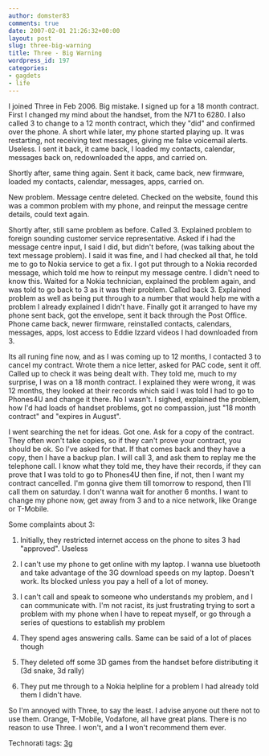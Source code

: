 ```yaml
---
author: domster83
comments: true
date: 2007-02-01 21:26:32+00:00
layout: post
slug: three-big-warning
title: Three - Big Warning
wordpress_id: 197
categories:
- gagdets
- life
---
```


I joined Three in Feb 2006. Big mistake. I signed up for a 18 month contract. First I changed my mind about the handset, from the N71 to 6280. I also called 3 to change to a 12 month contract, which they "did" and confirmed over the phone.
A short while later, my phone started playing up. It was restarting, not receiving text messages, giving me false voicemail alerts. Useless. I sent it back, it came back, I loaded my contacts, calendar, messages back on, redownloaded the apps, and carried on.




Shortly after, same thing again. Sent it back, came back, new firmware, loaded my contacts, calendar, messages, apps, carried on.




New problem. Message centre deleted. Checked on the website, found this was a common problem with my phone, and reinput the message centre details, could text again.




Shortly after, still same problem as before. Called 3. Explained problem to foreign sounding customer service representative. Asked if i had the message centre input, I said I did, but didn't before, (was talking about the text message problem). I said it was fine, and I had checked all that, he told me to go to Nokia service to get a fix. I got put through to a Nokia recorded message, which told me how to reinput my message centre. I didn't need to know this. Waited for a Nokia technician, explained the problem again, and was told to go back to 3 as it was their problem. Called back 3. Explained problem as well as being put through to a number that would help me with a problem I already explained I didn't have. Finally got it arranged to have my phone sent back, got the envelope, sent it back through the Post Office. Phone came back, newer firmware, reinstalled contacts, calendars, messages, apps, lost access to Eddie Izzard videos I had downloaded from 3.




Its all runing fine now, and as I was coming up to 12 months, I contacted 3 to cancel my contract. Wrote them a nice letter, asked for PAC code, sent it off. Called up to check it was being dealt with. They told me, much to my surprise, I was on a 18 month contract. I explained they were wrong, it was 12 months, they looked at their records which said I was told I had to go to Phones4U and change it there. No I wasn't. I sighed, explained the problem, how I'd had loads of handset problems, got no compassion, just "18 month contract" and "expires in August".




I went searching the net for ideas. Got one. Ask for a copy of the contract. They often won't take copies, so if they can't prove your contract, you should be ok. So I've asked for that. If that comes back and they have a copy, then I have a backup plan. I will call 3, and ask them to replay me the telephone call. I know what they told me, they have their records, if they can prove that I was told to go to Phones4U then fine, if not, then I want my contract cancelled. I'm gonna give them till tomorrow to respond, then I'll call them on saturday. I don't wanna wait for another 6 months. I want to change my phone now, get away from 3 and to a nice network, like Orange or T-Mobile.




Some complaints about 3:






  1. Initially, they restricted internet access on the phone to sites 3 had "approved". Useless


  2. I can't use my phone to get online with my laptop. I wanna use bluetooth and take advantage of the 3G download speeds on my laptop. Doesn't work. Its blocked unless you pay a hell of a lot of money.


  3. I can't call and speak to someone who understands my problem, and I can communicate with. I'm not racist, its just frustrating trying to sort a problem with my phone when I have to repeat myself, or go through a series of questions to establish my problem


  4. They spend ages answering calls. Same can be said of a lot of places though


  5. They deleted off some 3D games from the handset before distributing it (3d snake, 3d rally)


  6. They put me through to a Nokia helpline for a problem I had already told them I didn't have.




So I'm annoyed with Three, to say the least. I advise anyone out there not to use them. Orange, T-Mobile, Vodafone, all have great plans. There is no reason to use Three. I won't, and a I won't recommend them ever.




Technorati tags: [3g](http://technorati.com/tag/3g)

